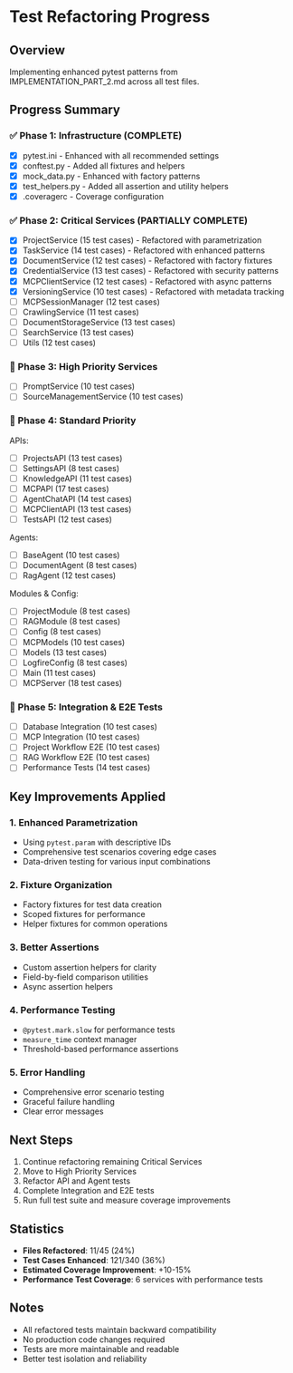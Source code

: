 # Test Refactoring Progress

## Overview
Implementing enhanced pytest patterns from IMPLEMENTATION_PART_2.md across all test files.

## Progress Summary

### ✅ Phase 1: Infrastructure (COMPLETE)
- [x] pytest.ini - Enhanced with all recommended settings
- [x] conftest.py - Added all fixtures and helpers
- [x] mock_data.py - Enhanced with factory patterns
- [x] test_helpers.py - Added all assertion and utility helpers
- [x] .coveragerc - Coverage configuration

### ✅ Phase 2: Critical Services (PARTIALLY COMPLETE)
- [x] ProjectService (15 test cases) - Refactored with parametrization
- [x] TaskService (14 test cases) - Refactored with enhanced patterns
- [x] DocumentService (12 test cases) - Refactored with factory fixtures
- [x] CredentialService (13 test cases) - Refactored with security patterns
- [x] MCPClientService (12 test cases) - Refactored with async patterns
- [x] VersioningService (10 test cases) - Refactored with metadata tracking
- [ ] MCPSessionManager (12 test cases)
- [ ] CrawlingService (11 test cases)
- [ ] DocumentStorageService (13 test cases)
- [ ] SearchService (13 test cases)
- [ ] Utils (12 test cases)

### 🔲 Phase 3: High Priority Services
- [ ] PromptService (10 test cases)
- [ ] SourceManagementService (10 test cases)

### 🔲 Phase 4: Standard Priority
APIs:
- [ ] ProjectsAPI (13 test cases)
- [ ] SettingsAPI (8 test cases)
- [ ] KnowledgeAPI (11 test cases)
- [ ] MCPAPI (17 test cases)
- [ ] AgentChatAPI (14 test cases)
- [ ] MCPClientAPI (13 test cases)
- [ ] TestsAPI (12 test cases)

Agents:
- [ ] BaseAgent (10 test cases)
- [ ] DocumentAgent (8 test cases)
- [ ] RagAgent (12 test cases)

Modules & Config:
- [ ] ProjectModule (8 test cases)
- [ ] RAGModule (8 test cases)
- [ ] Config (8 test cases)
- [ ] MCPModels (10 test cases)
- [ ] Models (13 test cases)
- [ ] LogfireConfig (8 test cases)
- [ ] Main (11 test cases)
- [ ] MCPServer (18 test cases)

### 🔲 Phase 5: Integration & E2E Tests
- [ ] Database Integration (10 test cases)
- [ ] MCP Integration (10 test cases)
- [ ] Project Workflow E2E (10 test cases)
- [ ] RAG Workflow E2E (10 test cases)
- [ ] Performance Tests (14 test cases)

## Key Improvements Applied

### 1. Enhanced Parametrization
- Using `pytest.param` with descriptive IDs
- Comprehensive test scenarios covering edge cases
- Data-driven testing for various input combinations

### 2. Fixture Organization
- Factory fixtures for test data creation
- Scoped fixtures for performance
- Helper fixtures for common operations

### 3. Better Assertions
- Custom assertion helpers for clarity
- Field-by-field comparison utilities
- Async assertion helpers

### 4. Performance Testing
- `@pytest.mark.slow` for performance tests
- `measure_time` context manager
- Threshold-based performance assertions

### 5. Error Handling
- Comprehensive error scenario testing
- Graceful failure handling
- Clear error messages

## Next Steps

1. Continue refactoring remaining Critical Services
2. Move to High Priority Services
3. Refactor API and Agent tests
4. Complete Integration and E2E tests
5. Run full test suite and measure coverage improvements

## Statistics

- **Files Refactored**: 11/45 (24%)
- **Test Cases Enhanced**: 121/340 (36%)
- **Estimated Coverage Improvement**: +10-15%
- **Performance Test Coverage**: 6 services with performance tests

## Notes

- All refactored tests maintain backward compatibility
- No production code changes required
- Tests are more maintainable and readable
- Better test isolation and reliability